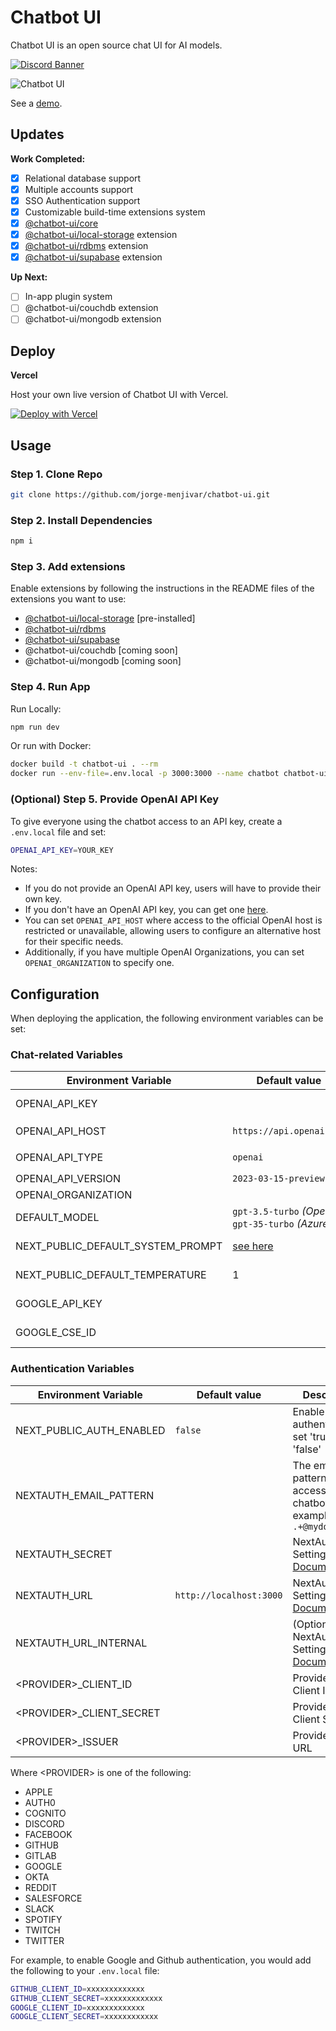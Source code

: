 # Chatbot UI

Chatbot UI is an open source chat UI for AI models. 

<a href="https://discord.gg/q9AQP2w6gK">
  <img src="https://discordapp.com/api/guilds/1103099861215232010/widget.png?style=banner2" alt="Discord Banner"/>
</a>

![Chatbot UI](./public/screenshots/main_screenshot.png)

See a [demo](https://twitter.com/mckaywrigley/status/1640380021423603713?s=46&t=AowqkodyK6B4JccSOxSPew).

## Updates

**Work Completed:**

- [x] Relational database support
- [x] Multiple accounts support
- [x] SSO Authentication support
- [x] Customizable build-time extensions system
- [x] [@chatbot-ui/core](https://github.com/jorge-menjivar/chatbot-ui-core)
- [x] [@chatbot-ui/local-storage](https://github.com/jorge-menjivar/chatbot-ui-local-storage) extension
- [x] [@chatbot-ui/rdbms](https://github.com/jorge-menjivar/chatbot-ui-rdbms) extension
- [x] [@chatbot-ui/supabase](https://github.com/jorge-menjivar/chatbot-ui-supabase) extension

**Up Next:**

- [ ] In-app plugin system
- [ ] @chatbot-ui/couchdb extension
- [ ] @chatbot-ui/mongodb extension

## Deploy

**Vercel**

Host your own live version of Chatbot UI with Vercel.

[![Deploy with Vercel](https://vercel.com/button)](https://vercel.com/new/clone?repository-url=https%3A%2F%2Fgithub.com%2Fjorge-menjivar%2Fchatbot-ui)

## Usage

### Step 1. Clone Repo

```sh
git clone https://github.com/jorge-menjivar/chatbot-ui.git
```

### Step 2. Install Dependencies

```sh
npm i
```

### Step 3. Add extensions

Enable extensions by following the instructions in the README files of the extensions you want to use:

- [@chatbot-ui/local-storage](https://github.com/jorge-menjivar/chatbot-ui-local-storage) [pre-installed]
- [@chatbot-ui/rdbms](https://github.com/jorge-menjivar/chatbot-ui-rdbms)
- [@chatbot-ui/supabase](https://github.com/jorge-menjivar/chatbot-ui-supabase)
- @chatbot-ui/couchdb [coming soon]
- @chatbot-ui/mongodb [coming soon]

### Step 4. Run App

Run Locally:

```sh
npm run dev
```

Or run with Docker:

```sh
docker build -t chatbot-ui . --rm
docker run --env-file=.env.local -p 3000:3000 --name chatbot chatbot-ui
```

### (Optional) Step 5. Provide OpenAI API Key

To give everyone using the chatbot access to an API key, create a `.env.local` file and set:

```sh
OPENAI_API_KEY=YOUR_KEY
```

Notes:

- If you do not provide an OpenAI API key, users will have to provide their own key.
- If you don't have an OpenAI API key, you can get one [here](https://platform.openai.com/account/api-keys).
- You can set `OPENAI_API_HOST` where access to the official OpenAI host is restricted or unavailable, allowing users to configure an alternative host for their specific needs.
- Additionally, if you have multiple OpenAI Organizations, you can set `OPENAI_ORGANIZATION` to specify one.

## Configuration

When deploying the application, the following environment variables can be set:

### Chat-related Variables

| Environment Variable              | Default value                                       | Description                                                       |
| --------------------------------- | --------------------------------------------------- | ----------------------------------------------------------------- |
| OPENAI_API_KEY                    |                                                     | The default API key used for authentication with OpenAI           |
| OPENAI_API_HOST                   | `https://api.openai.com`                            | The base url, for Azure use `https://<endpoint>.openai.azure.com` |
| OPENAI_API_TYPE                   | `openai`                                            | The API type, options are `openai` or `azure`                     |
| OPENAI_API_VERSION                | `2023-03-15-preview`                                | Only applicable for Azure OpenAI                                  |
| OPENAI_ORGANIZATION               |                                                     | Your OpenAI organization ID                                       |
| DEFAULT_MODEL                     | `gpt-3.5-turbo` _(OpenAI)_ `gpt-35-turbo` _(Azure)_ | The default model to use on new conversations                     |
| NEXT_PUBLIC_DEFAULT_SYSTEM_PROMPT | [see here](./utils/app/const.ts)                    | The default system prompt to use on new conversations             |
| NEXT_PUBLIC_DEFAULT_TEMPERATURE   | 1                                                   | The default temperature to use on new conversations               |
| GOOGLE_API_KEY                    |                                                     | See [Custom Search JSON API documentation][GCSE]                  |
| GOOGLE_CSE_ID                     |                                                     | See [Custom Search JSON API documentation][GCSE]                  |

### Authentication Variables

| Environment Variable        | Default value           | Description                                                                                                              |
| --------------------------- | ----------------------- | ------------------------------------------------------------------------------------------------------------------------ |
| NEXT_PUBLIC_AUTH_ENABLED    | `false`                 | Enable SSO authentication. set 'true' or 'false'                                                                         |
| NEXTAUTH_EMAIL_PATTERN      |                         | The email regex pattern granted access to chatbot-ui. For example `.+@mydomain.com`                                      |
| NEXTAUTH_SECRET             |                         | NextAuth Settings. See [Documentation](https://next-auth.js.org/configuration/options#nextauth_secret)                   |
| NEXTAUTH_URL                | `http://localhost:3000` | NextAuth Settings. See [Documentation](https://next-auth.js.org/configuration/options#nextauth_url)                      |
| NEXTAUTH_URL_INTERNAL       |                         | (Optional) NextAuth Settings. See [Documentation](https://next-auth.js.org/configuration/options#nextauth_url_internal). |
| \<PROVIDER\>\_CLIENT_ID     |                         | Provider OAuth Client ID                                                                                                 |
| \<PROVIDER\>\_CLIENT_SECRET |                         | Provider OAuth Client Secret                                                                                             |
| \<PROVIDER\>\_ISSUER        |                         | Provider Issuer URL                                                                                                      |

Where \<PROVIDER\> is one of the following:

- APPLE
- AUTH0
- COGNITO
- DISCORD
- FACEBOOK
- GITHUB
- GITLAB
- GOOGLE
- OKTA
- REDDIT
- SALESFORCE
- SLACK
- SPOTIFY
- TWITCH
- TWITTER

For example, to enable Google and Github authentication, you would add the following to your `.env.local` file:

```sh
GITHUB_CLIENT_ID=xxxxxxxxxxxxx
GITHUB_CLIENT_SECRET=xxxxxxxxxxxxx
GOOGLE_CLIENT_ID=xxxxxxxxxxxxx
GOOGLE_CLIENT_SECRET=xxxxxxxxxxxx
```
